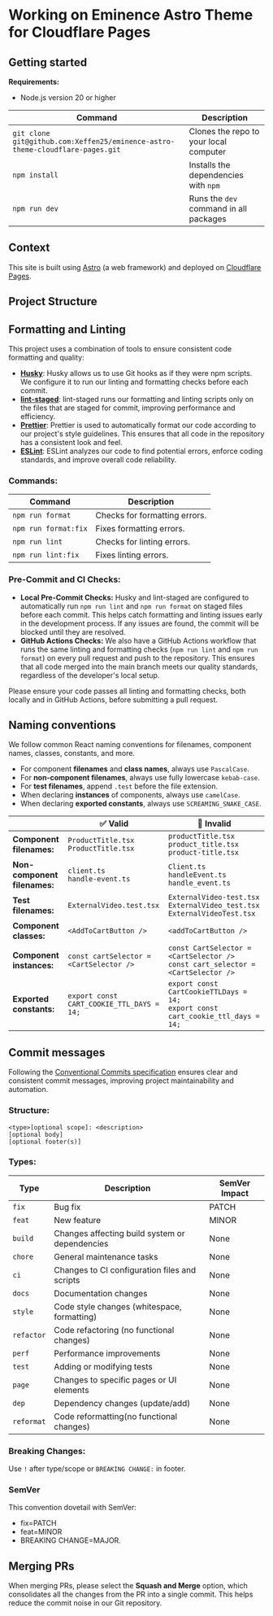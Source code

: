 # Working on Eminence Astro Theme for Cloudflare Pages

## Getting started

**Requirements:**

- Node.js version 20 or higher

| Command                                                                       | Description                            |
| ----------------------------------------------------------------------------- | -------------------------------------- |
| `git clone git@github.com:Xeffen25/eminence-astro-theme-cloudflare-pages.git` | Clones the repo to your local computer |
| `npm install`                                                                 | Installs the dependencies with `npm`   |
| `npm run dev`                                                                 | Runs the `dev` command in all packages |

## Context

This site is built using [Astro](https://astro.build/) (a web framework) and deployed on [Cloudflare Pages](https://developers.cloudflare.com/pages/).

## Project Structure

## Formatting and Linting

This project uses a combination of tools to ensure consistent code formatting and quality:

- **[Husky](https://typicode.github.io/husky/)**: Husky allows us to use Git hooks as if they were npm scripts. We configure it to run our linting and formatting checks before each commit.
- **[lint-staged](https://github.com/lint-staged/lint-staged)**: lint-staged runs our formatting and linting scripts only on the files that are staged for commit, improving performance and efficiency.
- **[Prettier](https://prettier.io/)**: Prettier is used to automatically format our code according to our project's style guidelines. This ensures that all code in the repository has a consistent look and feel.
- **[ESLint](https://eslint.org/)**: ESLint analyzes our code to find potential errors, enforce coding standards, and improve overall code reliability.

### Commands:

| Command              | Description                   |
| -------------------- | ----------------------------- |
| `npm run format`     | Checks for formatting errors. |
| `npm run format:fix` | Fixes formatting errors.      |
| `npm run lint`       | Checks for linting errors.    |
| `npm run lint:fix`   | Fixes linting errors.         |

### Pre-Commit and CI Checks:

- **Local Pre-Commit Checks:** Husky and lint-staged are configured to automatically run `npm run lint` and `npm run format` on staged files before each commit. This helps catch formatting and linting issues early in the development process. If any issues are found, the commit will be blocked until they are resolved.
- **GitHub Actions Checks:** We also have a GitHub Actions workflow that runs the same linting and formatting checks (`npm run lint` and `npm run format`) on every pull request and push to the repository. This ensures that all code merged into the main branch meets our quality standards, regardless of the developer's local setup.

Please ensure your code passes all linting and formatting checks, both locally and in GitHub Actions, before submitting a pull request.

## Naming conventions

We follow common React naming conventions for filenames, component names, classes, constants, and more.

- For component **filenames** and **class names**, always use `PascalCase`.
- For **non-component filenames**, always use fully lowercase `kebab-case`.
- For **test filenames**, append `.test` before the file extension.
- When declaring **instances** of components, always use `camelCase`.
- When declaring **exported constants**, always use `SCREAMING_SNAKE_CASE`.

| &nbsp;                       | ✅ Valid                                  | 🚫 Invalid                                                                          |
| ---------------------------- | ----------------------------------------- | ----------------------------------------------------------------------------------- |
| **Component filenames:**     | `ProductTitle.tsx`<br>`ProductTitle.tsx`  | `productTitle.tsx`<br>`product_title.tsx`<br>`product-title.tsx`                    |
| **Non-component filenames:** | `client.ts`<br>`handle-event.ts`          | `Client.ts`<br>`handleEvent.ts`<br>`handle_event.ts`                                |
| **Test filenames:**          | `ExternalVideo.test.tsx`                  | `ExternalVideo-test.tsx`<br>`ExternalVideo_test.tsx`<br>`ExternalVideoTest.tsx`     |
| **Component classes:**       | `<AddToCartButton />`                     | `<addToCartButton />`                                                               |
| **Component instances:**     | `const cartSelector = <CartSelector />`   | `const CartSelector = <CartSelector />`<br>`const cart_selector = <CartSelector />` |
| **Exported constants:**      | `export const CART_COOKIE_TTL_DAYS = 14;` | `export const CartCookieTTLDays = 14;`<br>`export const cart_cookie_ttl_days = 14;` |

## Commit messages

Following the [Conventional Commits specification](https://www.conventionalcommits.org/en/v1.0.0/#specification) ensures clear and consistent commit messages, improving project maintainability and automation.

### Structure:

```
<type>[optional scope]: <description>
[optional body]
[optional footer(s)]
```

### Types:

| Type       | Description                                    | SemVer Impact |
| ---------- | ---------------------------------------------- | ------------- |
| `fix`      | Bug fix                                        | PATCH         |
| `feat`     | New feature                                    | MINOR         |
| `build`    | Changes affecting build system or dependencies | None          |
| `chore`    | General maintenance tasks                      | None          |
| `ci`       | Changes to CI configuration files and scripts  | None          |
| `docs`     | Documentation changes                          | None          |
| `style`    | Code style changes (whitespace, formatting)    | None          |
| `refactor` | Code refactoring (no functional changes)       | None          |
| `perf`     | Performance improvements                       | None          |
| `test`     | Adding or modifying tests                      | None          |
| `page`     | Changes to specific pages or UI elements       | None          |
| `dep`      | Dependency changes (update/add)                | None          |
| `reformat` | Code reformatting(no functional changes)       | None          |

### Breaking Changes:

Use `!` after type/scope or `BREAKING CHANGE:` in footer.

### SemVer

This convention dovetail with SemVer:

- fix=PATCH
- feat=MINOR
- BREAKING CHANGE=MAJOR.

## Merging PRs

When merging PRs, please select the **Squash and Merge** option, which consolidates all the changes from the PR into a single commit. This helps reduce the commit noise in our Git repository.
